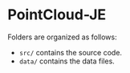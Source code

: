 # PointCloud-JE

Folders are organized as follows:

- `src/` contains the source code.
- `data/` contains the data files.
